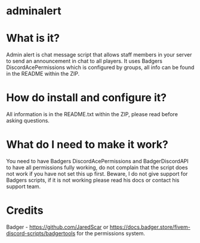 # adminalert

# What is it?

Admin alert is chat message script that allows staff members in your server to send an announcement in chat to all players. It uses Badgers DiscordAcePermissions which is configured by groups, all info can be found in the README within the ZIP.

# How do install and configure it?

All information is in the README.txt within the ZIP, please read before asking questions.

# What do I need to make it work?

You need to have Badgers DiscordAcePermissions and BadgerDiscordAPI to have all permissions fully working, do not complain that the script does not work if you have not set this up first. Beware, I do not give support for Badgers scripts, if it is not working please read his docs or contact his support team.

# Credits

Badger - https://github.com/JaredScar or https://docs.badger.store/fivem-discord-scripts/badgertools for the permissions system.

